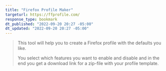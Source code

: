 ```yaml
---
title: "Firefox Profile Maker"
targeturl: https://ffprofile.com/ 
response_type: bookmark
dt_published: "2022-09-20 20:27 -05:00"
dt_updated: "2022-09-20 20:27 -05:00"
---
```


> This tool will help you to create a Firefox profile with the defaults you like.
> 
> You select which features you want to enable and disable and in the end you get a download link for a zip-file with your profile template.